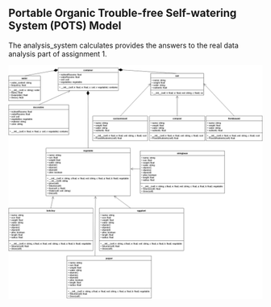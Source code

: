 ## **P**ortable **O**rganic **T**rouble-free **S**elf-watering System (**POTS**) Model

The analysis_system calculates provides the answers to the real data analysis part of assignment 1.



![POTS system](../../images/POTSClassDiagram.png)

